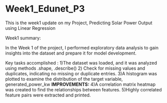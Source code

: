 # Week1_Edunet_P3
This is the week1 update on my Project, Predicting Solar Power Output using Linear Regression

Week1 summary:

In the Week 1 of the project, I performed exploratory data analysis to gain insights into the dataset and prepare it for model development.

Key tasks accomplished :
1)The dataset was loaded, and it was analyzed using methods  .shape, .describe()
2) Check for missing values and duplicates, indicating no missing or duplicate entries.
3)A histogram was plotted to examine the distribution of the target variable, generated_power_kw
**IMPROVEMENTS:**
4)A correlation matrix heatmap was created to find the relationships between features.
5)Highly correlated feature pairs were extracted and printed.

